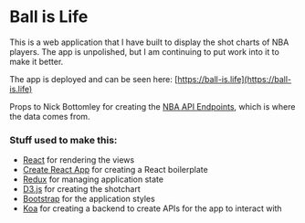 # Ball is Life

This is a web application that I have built to display the shot charts of NBA players. The app is unpolished, but I am continuing to put work into it to make it better.

The app is deployed and can be seen here:
[https://ball-is.life](https://ball-is.life)


Props to Nick Bottomley for creating the [NBA API Endpoints](https://github.com/nickb1080/nba), which is where the data comes from.

### Stuff used to make this:

 * [React](https://facebook.github.io/react/) for rendering the views
 * [Create React App](https://github.com/facebookincubator/create-react-app) for creating a React boilerplate
 * [Redux](http://redux.js.org/) for managing application state
 * [D3.js](https://d3js.org/) for creating the shotchart
 * [Bootstrap](https://v4-alpha.getbootstrap.com/) for the application styles
 * [Koa](http://koajs.com/) for creating a backend to create  APIs for the app to interact with
